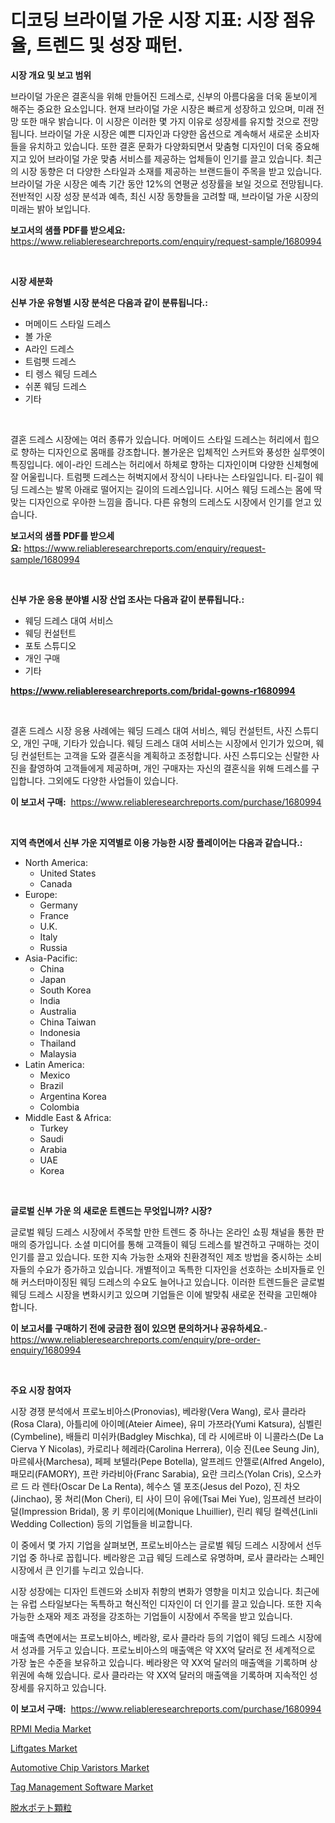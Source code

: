 <p><h1>디코딩 브라이덜 가운 시장 지표: 시장 점유율, 트렌드 및 성장 패턴.</h1></p><p><strong>시장 개요 및 보고 범위</strong></p>
<p><p>브라이덜 가운은 결혼식을 위해 만들어진 드레스로, 신부의 아름다움을 더욱 돋보이게 해주는 중요한 요소입니다. 현재 브라이덜 가운 시장은 빠르게 성장하고 있으며, 미래 전망 또한 매우 밝습니다. 이 시장은 이러한 몇 가지 이유로 성장세를 유지할 것으로 전망됩니다. 브라이덜 가운 시장은 예쁜 디자인과 다양한 옵션으로 계속해서 새로운 소비자들을 유치하고 있습니다. 또한 결혼 문화가 다양화되면서 맞춤형 디자인이 더욱 중요해지고 있어 브라이덜 가운 맞춤 서비스를 제공하는 업체들이 인기를 끌고 있습니다. 최근의 시장 동향은 더 다양한 스타일과 소재를 제공하는 브랜드들이 주목을 받고 있습니다. 브라이덜 가운 시장은 예측 기간 동안 12%의 연평균 성장률을 보일 것으로 전망됩니다.전반적인 시장 성장 분석과 예측, 최신 시장 동향들을 고려할 때, 브라이덜 가운 시장의 미래는 밝아 보입니다.</p></p>
<p><strong>보고서의 샘플 PDF를 받으세요:</strong> <a href="https://www.reliableresearchreports.com/enquiry/request-sample/1680994">https://www.reliableresearchreports.com/enquiry/request-sample/1680994</a></p>
<p>&nbsp;</p>
<p><strong>시장 세분화</strong></p>
<p><strong>신부 가운 유형별 시장 분석은 다음과 같이 분류됩니다.:</strong></p>
<p><ul><li>머메이드 스타일 드레스</li><li>볼 가운</li><li>A라인 드레스</li><li>트럼펫 드레스</li><li>티 렝스 웨딩 드레스</li><li>쉬폰 웨딩 드레스</li><li>기타</li></ul></p>
<p>&nbsp;</p>
<p><p>결혼 드레스 시장에는 여러 종류가 있습니다. 머메이드 스타일 드레스는 허리에서 힙으로 향하는 디자인으로 몸매를 강조합니다. 볼가운은 입체적인 스커트와 풍성한 실루엣이 특징입니다. 에이-라인 드레스는 허리에서 하체로 향하는 디자인이며 다양한 신체형에 잘 어울립니다. 트럼펫 드레스는 허벅지에서 장식이 나타나는 스타일입니다. 티-길이 웨딩 드레스는 발목 아래로 떨어지는 길이의 드레스입니다. 시어스 웨딩 드레스는 몸에 딱 맞는 디자인으로 우아한 느낌을 줍니다. 다른 유형의 드레스도 시장에서 인기를 얻고 있습니다.</p></p>
<p><strong>보고서의 샘플 PDF를 받으세요:</strong>&nbsp;<a href="https://www.reliableresearchreports.com/enquiry/request-sample/1680994">https://www.reliableresearchreports.com/enquiry/request-sample/1680994</a></p>
<p>&nbsp;</p>
<p><strong> 신부 가운 응용 분야별 시장 산업 조사는 다음과 같이 분류됩니다.:</strong></p>
<p><ul><li>웨딩 드레스 대여 서비스</li><li>웨딩 컨설턴트</li><li>포토 스튜디오</li><li>개인 구매</li><li>기타</li></ul></p>
<p><strong><a href="https://www.reliableresearchreports.com/bridal-gowns-r1680994">https://www.reliableresearchreports.com/bridal-gowns-r1680994</a></strong></p>
<p>&nbsp;</p>
<p><p>결혼 드레스 시장 응용 사례에는 웨딩 드레스 대여 서비스, 웨딩 컨설턴트, 사진 스튜디오, 개인 구매, 기타가 있습니다. 웨딩 드레스 대여 서비스는 시장에서 인기가 있으며, 웨딩 컨설턴트는 고객을 도와 결혼식을 계획하고 조정합니다. 사진 스튜디오는 신랄한 사진을 촬영하여 고객들에게 제공하며, 개인 구매자는 자신의 결혼식을 위해 드레스를 구입합니다. 그외에도 다양한 사업들이 있습니다.</p></p>
<p><strong>이 보고서 구매:</strong>&nbsp; <a href="https://www.reliableresearchreports.com/purchase/1680994">https://www.reliableresearchreports.com/purchase/1680994</a></p>
<p>&nbsp;</p>
<p><strong>지역 측면에서 신부 가운 지역별로 이용 가능한 시장 플레이어는 다음과 같습니다.:</strong></p>
<p><ul>
    <li>
        North America:
        <ul>
            <li>United States</li>
            <li>Canada</li>
        </ul>
    </li>
    <li>
        Europe:
        <ul>
            <li>Germany</li>
            <li>France</li>
            <li>U.K.</li>
            <li>Italy</li>
            <li>Russia</li>
        </ul>
    </li>
    <li>
        Asia-Pacific:
        <ul>
            <li>China</li>
            <li>Japan</li>
            <li>South Korea</li>
            <li>India</li>
            <li>Australia</li>
            <li>China Taiwan</li>
            <li>Indonesia</li>
            <li>Thailand</li>
            <li>Malaysia</li>
        </ul>
    </li>
    <li>
        Latin America:
        <ul>
            <li>Mexico</li>
            <li>Brazil</li>
            <li>Argentina Korea</li>
            <li>Colombia</li>
        </ul>
    </li>
    <li>
        Middle East & Africa:
        <ul>
            <li>Turkey</li>
            <li>Saudi</li>
            <li>Arabia</li>
            <li>UAE</li>
            <li>Korea</li>
        </ul>
    </li>
    </ul></p>
<p>&nbsp;</p>
<p><strong>글로벌 신부 가운 의 새로운 트렌드는 무엇입니까? 시장?</strong></p>
<p><p>글로벌 웨딩 드레스 시장에서 주목할 만한 트렌드 중 하나는 온라인 쇼핑 채널을 통한 판매의 증가입니다. 소셜 미디어를 통해 고객들이 웨딩 드레스를 발견하고 구매하는 것이 인기를 끌고 있습니다. 또한 지속 가능한 소재와 친환경적인 제조 방법을 중시하는 소비자들의 수요가 증가하고 있습니다. 개별적이고 독특한 디자인을 선호하는 소비자들로 인해 커스터마이징된 웨딩 드레스의 수요도 늘어나고 있습니다. 이러한 트렌드들은 글로벌 웨딩 드레스 시장을 변화시키고 있으며 기업들은 이에 발맞춰 새로운 전략을 고민해야 합니다.</p></p>
<p><strong>이 보고서를 구매하기 전에 궁금한 점이 있으면 문의하거나 공유하세요.</strong>- <a href="https://www.reliableresearchreports.com/enquiry/pre-order-enquiry/1680994">https://www.reliableresearchreports.com/enquiry/pre-order-enquiry/1680994</a></p>
<p>&nbsp;</p>
<p><strong>주요 시장 참여자</strong></p>
<p><p>시장 경쟁 분석에서 프로노비아스(Pronovias), 베라왕(Vera Wang), 로사 클라라(Rosa Clara), 아틀리에 아이메(Ateier Aimee), 유미 가쯔라(Yumi Katsura), 심벨린(Cymbeline), 배들리 미쉬카(Badgley Mischka), 데 라 시에르바 이 니콜라스(De La Cierva Y Nicolas), 카로리나 헤레라(Carolina Herrera), 이승 진(Lee Seung Jin), 마르쉐사(Marchesa), 페페 보텔라(Pepe Botella), 알프레드 안젤로(Alfred Angelo), 패모리(FAMORY), 프란 카라비아(Franc Sarabia), 요란 크리스(Yolan Cris), 오스카르 드 라 렌타(Oscar De La Renta), 헤수스 델 포조(Jesus del Pozo), 진 차오(Jinchao), 몽 쳐리(Mon Cheri), 티 사이 므이 유에(Tsai Mei Yue), 임프레션 브라이덜(Impression Bridal), 몽 키 루이리에(Monique Lhuillier), 린리 웨딩 컬렉션(Linli Wedding Collection) 등의 기업들을 비교합니다. </p><p>이 중에서 몇 가지 기업을 살펴보면, 프로노비아스는 글로벌 웨딩 드레스 시장에서 선두 기업 중 하나로 꼽힙니다. 베라왕은 고급 웨딩 드레스로 유명하며, 로사 클라라는 스페인 시장에서 큰 인기를 누리고 있습니다. </p><p>시장 성장에는 디자인 트렌드와 소비자 취향의 변화가 영향을 미치고 있습니다. 최근에는 유럽 스타일보다는 독특하고 혁신적인 디자인이 더 인기를 끌고 있습니다. 또한 지속 가능한 소재와 제조 과정을 강조하는 기업들이 시장에서 주목을 받고 있습니다. </p><p>매출액 측면에서는 프로노비아스, 베라왕, 로사 클라라 등의 기업이 웨딩 드레스 시장에서 성과를 거두고 있습니다. 프로노비아스의 매출액은 약 XX억 달러로 전 세계적으로 가장 높은 수준을 보유하고 있습니다. 베라왕은 약 XX억 달러의 매출액을 기록하며 상위권에 속해 있습니다. 로사 클라라는 약 XX억 달러의 매출액을 기록하며 지속적인 성장세를 유지하고 있습니다.</p></p>
<p><strong>이 보고서 구매:</strong>&nbsp;&nbsp;<a href="https://www.reliableresearchreports.com/purchase/1680994">https://www.reliableresearchreports.com/purchase/1680994</a></p>
<p><p><a href="https://www.linkedin.com/pulse/rpmi-media-market-research-report-provides-thorough-industry-tmsre?trackingId=A2pDJKqrnnOpOZkiyLwYSQ%3D%3D">RPMI Media Market</a></p><p><a href="https://view.publitas.com/reportprime-1/liftgates-market-size-cagr-trends-2024-2030/">Liftgates Market</a></p><p><a href="https://rainy-horn-d69.notion.site/Automotive-Chip-Varistors-Market-Competitive-Analysis-Market-Trends-and-Forecast-to-2031-0b4a565232544d1c81eb17e9a1c7c2f5">Automotive Chip Varistors Market</a></p><p><a href="https://github.com/biheemgalvinlouises6hokrh3h/Market-Research-Report-List-2/blob/main/tag-management-software-market.md">Tag Management Software Market</a></p><p><a href="https://github.com/ihabdkwlxs948/Market-Research-Report-List-1/blob/main/561042936804.md">脱水ポテト顆粒</a></p></p>
